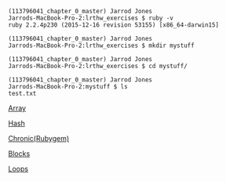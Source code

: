 ```
(113796041_chapter_0_master) Jarrod Jones
Jarrods-MacBook-Pro-2:lrthw_exercises $ ruby -v
ruby 2.2.4p230 (2015-12-16 revision 53155) [x86_64-darwin15]

(113796041_chapter_0_master) Jarrod Jones
Jarrods-MacBook-Pro-2:lrthw_exercises $ mkdir mystuff

(113796041_chapter_0_master) Jarrod Jones
Jarrods-MacBook-Pro-2:lrthw_exercises $ cd mystuff/

(113796041_chapter_0_master) Jarrod Jones
Jarrods-MacBook-Pro-2:mystuff $ ls
test.txt
```




[Array](http://ruby-doc.org/core-2.2.4/Array.html)

[Hash](http://ruby-doc.org/core-2.2.4/Hash.html)

[Chronic(Rubygem)](http://chronic.rubyforge.org)

[Blocks](http://rubylearning.com/satishtalim/ruby_blocks.html)

[Loops](http://www.tutorialspoint.com/ruby/ruby_loops.htm)
